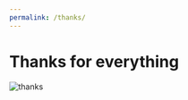 ```yaml
---
permalink: /thanks/
---
```


# Thanks for everything 

![thanks](https://media1.tenor.com/images/e43f26994351c9feba2fcd53052ed99f/tenor.gif?itemid=15743022)

